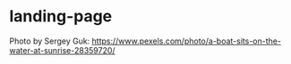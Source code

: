 # landing-page

Photo by Sergey Guk: https://www.pexels.com/photo/a-boat-sits-on-the-water-at-sunrise-28359720/